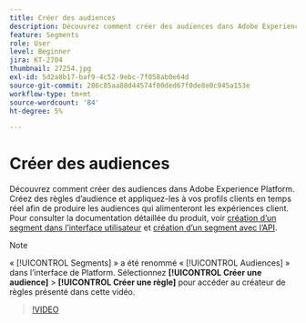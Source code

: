 ```yaml
---
title: Créer des audiences
description: Découvrez comment créer des audiences dans Adobe Experience Platform.
feature: Segments
role: User
level: Beginner
jira: KT-2704
thumbnail: 27254.jpg
exl-id: 5d2a8b17-baf9-4c52-9ebc-7f058ab0e64d
source-git-commit: 286c85aa88d44574f00ded67f0de8e0c945a153e
workflow-type: tm+mt
source-wordcount: '84'
ht-degree: 5%

---
```


# Créer des audiences

Découvrez comment créer des audiences dans Adobe Experience Platform. Créez des règles d’audience et appliquez-les à vos profils clients en temps réel afin de produire les audiences qui alimenteront les expériences client. Pour consulter la documentation détaillée du produit, voir [création d’un segment dans l’interface utilisateur](https://experienceleague.adobe.com/docs/experience-platform/segmentation/ui/overview.html?lang=fr) et [création d’un segment avec l’API](https://experienceleague.adobe.com/docs/experience-platform/segmentation/tutorials/create-a-segment.html).

>[!NOTE]
>
> « [!UICONTROL Segments] » a été renommé « [!UICONTROL Audiences] » dans l’interface de Platform. Sélectionnez **[!UICONTROL Créer une audience]** > **[!UICONTROL Créer une règle]** pour accéder au créateur de règles présenté dans cette vidéo.

>[!VIDEO](https://video.tv.adobe.com/v/27254?learn=on&enablevpops)


